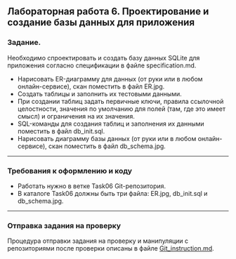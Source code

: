 ## Лабораторная работа 6. Проектирование и создание базы данных для приложения

### Задание.
Необходимо спроектировать и создать базу данных SQLite для приложения согласно спецификации в файле specification.md.
* Нарисовать ER-диаграмму для данных (от руки или в любом онлайн-сервисе), скан поместить в файл ER.jpg.
* Создать таблицы и заполнить их тестовыми данными.
* При создании таблиц задать первичные ключи, правила ссылочной целостности, значения по умолчанию для полей (там, где это имеет смысл) и ограничения на их значения.
* SQL-команды для создания таблиц и заполнения их данными поместить в файл db_init.sql.
* Нарисовать диаграмму базы данных (от руки или в любом онлайн-сервисе), скан поместить в файл db_schema.jpg.

* * *
### Требования к оформлению и коду
* Работать нужно в ветке Task06 Git-репозитория.
* В каталоге Task06 должны быть три файла: ER.jpg, db_init.sql и db_schema.jpg.

* * *

### Отправка задания на проверку
Процедура отправки задания на проверку и манипуляции с репозиториями после проверки описаны в файле [Git_instruction.md](Git_instruction.md).

